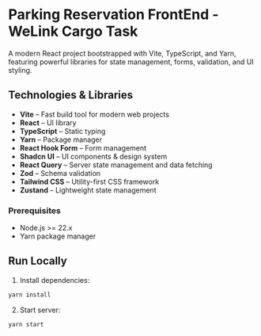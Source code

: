 # Parking Reservation FrontEnd - WeLink Cargo Task

A modern React project bootstrapped with Vite, TypeScript, and Yarn, featuring powerful libraries for state management, forms, validation, and UI styling.

## Technologies & Libraries

- **Vite** – Fast build tool for modern web projects
- **React** – UI library
- **TypeScript** – Static typing
- **Yarn** – Package manager
- **React Hook Form** – Form management
- **Shadcn UI** – UI components & design system
- **React Query** – Server state management and data fetching
- **Zod** – Schema validation
- **Tailwind CSS** – Utility-first CSS framework
- **Zustand** – Lightweight state management

### Prerequisites

- Node.js >= 22.x
- Yarn package manager

## Run Locally

1. Install dependencies:
```bash
yarn install
```

2. Start server:
```bash
yarn start
```
